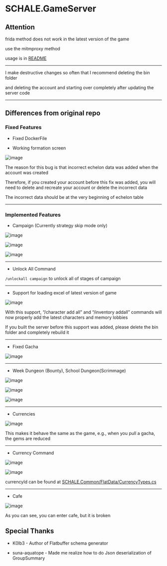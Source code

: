 # SCHALE.GameServer

## Attention

frida method does not work in the latest version of the game

use the mitmproxy method

usage is in [README](https://github.com/Endergreen12/SCHALE.GameServer/blob/master/Scripts/redirect_server_mitmproxy/README.md)

---

I make destructive changes so often that I recommend deleting the bin folder

and deleting the account and starting over completely after updating the server code

---

## Differences from original repo

### Fixed Features

- Fixed DockerFile

- Working formation screen

![image](https://github.com/user-attachments/assets/33c98ed2-8124-4e28-9842-00fe3eb69872)

The reason for this bug is that incorrect echelon data was added when the account was created

Therefore, if you created your account before this fix was added, you will need to delete and recreate your account or delete the incorrect data

The incorrect data should be at the very beginning of echelon table

---

### Implemented Features

- Campaign (Currently strategy skip mode only)

![image](https://github.com/user-attachments/assets/18feabe9-3013-4bfc-9ddf-d14bb6b6cbbe)

![image](https://github.com/user-attachments/assets/4f446aea-30a9-4ddf-aa51-daf930a5cb28)

![image](https://github.com/user-attachments/assets/6e91eafa-00dc-41c9-a418-ad2d32cdc386)

---

- Unlock All Command

`/unlockall campaign` to unlock all of stages of campaign

---

- Support for loading excel of latest version of game

![image](https://github.com/user-attachments/assets/2487164d-b56b-433b-a500-c6bd670c4f59)

With this support, “/character add all” and “/inventory addall” commands will now properly add the latest characters and memory lobbies

If you built the server before this support was added, please delete the bin folder and completely rebuild it

---

- Fixed Gacha

![image](https://github.com/user-attachments/assets/30f12db7-5405-4a11-9576-6a71ddb9c54f)

---

- Week Dungeon (Bounty), School Dungeon(Scrimmage)

![image](https://github.com/user-attachments/assets/0c773325-00b2-48fb-b24d-b617f40352cd)

![image](https://github.com/user-attachments/assets/abd58db4-276e-4a2b-8096-c96bd8753890)

![image](https://github.com/user-attachments/assets/661aa5a0-1ae7-4d7b-bf81-9a30fd026f93)

---

- Currencies

![image](https://github.com/user-attachments/assets/e6340e55-2296-455f-a606-8e5062f67781)

This makes it behave the same as the game, e.g., when you pull a gacha, the gems are reduced

---

- Currency Command

![image](https://github.com/user-attachments/assets/b9f9d43a-7d0e-40d9-a6a4-8c836b19403a)

![image](https://github.com/user-attachments/assets/6e62d283-6edd-424b-920d-3767549e9ba0)

currencyId can be found at [SCHALE.Common/FlatData/CurrencyTypes.cs](https://github.com/Endergreen12/SCHALE.GameServer/blob/master/SCHALE.Common/FlatData/CurrencyTypes.cs)

---

- Cafe

![image](https://github.com/user-attachments/assets/4f8cf801-79a8-4712-b009-098aa55d9dd9)

As you can see, you can enter cafe, but it is broken

## Special Thanks

- K0lb3 - Author of Flatbuffer schema generator

- suna-aquatope - Made me realize how to do Json deserialization of GroupSummary
